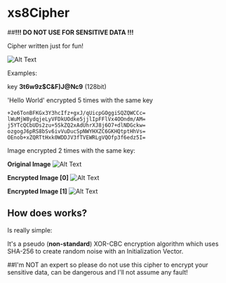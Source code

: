# xs8Cipher
##**!!! DO NOT USE FOR SENSITIVE DATA !!!** 

Cipher written just for fun!


![Alt Text](https://i.imgur.com/Ltz4XvU.png)

Examples:

key **3t6w9z$C&F)J@Nc9** (128bit)

'Hello World' encrypted 5 times with the same key

```
+2e6TonBFKGx3Y3hcIfz+gxJ/qUicpGOggiSQZQWCCc=
lWuMjW8ydqjeLyVFDkUOdke5jjlIpFFlVx4OOndm/AM=
j5YTcQCbUDs2zu+5SkZQ2xAdUhrXJ8j6O7+dlNDGckw=
ozgogJ6pRS8bSv6ivVuDucSpNWYHXZC6GKHQtptHhVs=
OEnob+xZQRTtHxk0WDDJV3fTVEWRLgVQOfp3f6edz5I=
```

Image encrypted 2 times with the same key:

**Original Image**
![Alt Text](https://www.lpi.org/sites/default/files/LPI-CODE_0.jpg)

**Encrypted Image [0]**
![Alt Text](https://i.imgur.com/w0UWMKp.png)

**Encrypted Image [1]**
![Alt Text](https://i.imgur.com/iifeENl.png)


## How does works?

Is really simple:

It's a pseudo (**non-standard**) XOR-CBC encryption algorithm which uses SHA-256 to create random noise with an Initialization Vector.

##I'm NOT an expert so please do not use this cipher to encrypt your sensitive data, can be dangerous and I'll not assume any fault!

